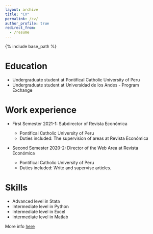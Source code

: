 ```yaml
---
layout: archive
title: "CV"
permalink: /cv/
author_profile: true
redirect_from:
  - /resume
---
```


{% include base_path %}

Education
======
* Undergraduate student at Pontifical Catholic University of Peru
* Undergraduate student at Universidad de los Andes - Program Exchange

Work experience
======
* First Semester 2021-1: Subdirector of Revista Económica
  * Pontifical Catholic University of Peru
  * Duties included: The supervision of areas at Revista Económica

* Second Semester 2020-2: Director of the Web Area at Revista Económica
  * Pontifical Catholic University of Peru
  * Duties included: Write and supervise articles.
  
Skills
======
* Advanced level in Stata
* Intermediate level in Python
* Intermediate level in Excel 
* Intermediate level in Matlab

More info [here](https://github.com/hintecole/hintecole.github.io/raw/master/CV_OFICIAL_NICOLE.pdf)


